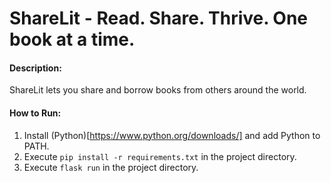 # ShareLit - Read. Share. Thrive. One book at a time.
#### Description:
ShareLit lets you share and borrow books from others around the world.
#### How to Run:
1. Install (Python)[https://www.python.org/downloads/] and add Python to PATH.
2. Execute `pip install -r requirements.txt` in the project directory.
3. Execute `flask run` in the project directory.
